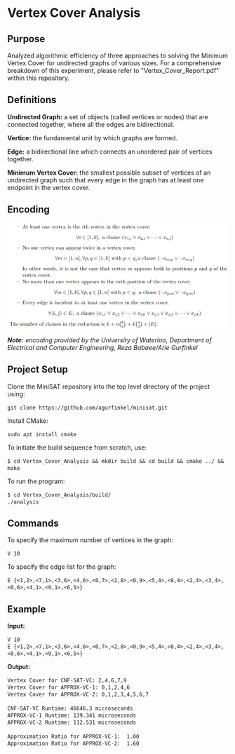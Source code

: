 # Vertex Cover Analysis

## Purpose
Analyzed algorithmic efficiency of three approaches to solving the Minimum Vertex Cover for undirected graphs of various sizes. For a comprehensive breakdown of this experiment, please refer to "Vertex_Cover_Report.pdf" within this repository.

## Definitions
**Undirected Graph:** a set of objects (called vertices or nodes) that are connected together, where all the edges are bidirectional.

**Vertice:** the fundamental unit by which graphs are formed.

**Edge:** a bidirectional line which connects an unordered pair of vertices together.

**Minimum Vertex Cover:** the smallest possible subset of vertices of an undirected graph such that every edge in the graph has at least one endpoint in the vertex cover.

## Encoding
![](clauses.png)

**_Note:_** _encoding provided by the University of Waterloo, Department of Electrical and Computer Engineering, Reza Babaee/Arie Gurfinkel_

## Project Setup
Clone the MiniSAT repository into the top level directory of the project using:
```
git clone https://github.com/agurfinkel/minisat.git
```
Install CMake:
```
sudo apt install cmake
```
To initiate the build sequence from scratch, use:
```
$ cd Vertex_Cover_Analysis && mkdir build && cd build && cmake ../ && make
```
To run the program:
```
$ cd Vertex_Cover_Analysis/build/
./analysis
```

## Commands
To specify the maximum number of vertices in the graph: 
```
V 10
```
To specify the edge list for the graph: 
```
E {<1,2>,<7,1>,<3,6>,<4,6>,<0,7>,<2,8>,<0,9>,<5,4>,<8,4>,<2,4>,<3,4>,<0,6>,<4,1>,<9,1>,<6,5>}
```

## Example

**Input:**
```
V 10
E {<1,2>,<7,1>,<3,6>,<4,6>,<0,7>,<2,8>,<0,9>,<5,4>,<8,4>,<2,4>,<3,4>,<0,6>,<4,1>,<9,1>,<6,5>}
```
**Output:**
```
Vertex Cover for CNF-SAT-VC: 2,4,6,7,9
Vertex Cover for APPROX-VC-1: 0,1,2,4,6
Vertex Cover for APPROX-VC-2: 0,1,2,3,4,5,6,7

CNF-SAT-VC Runtime: 46646.3 microseconds
APPROX-VC-1 Runtime: 139.341 microseconds
APPROX-VC-2 Runtime: 112.531 microseconds

Approximation Ratio for APPROX-VC-1:  1.00
Approximation Ratio for APPROX-VC-2:  1.60
```

